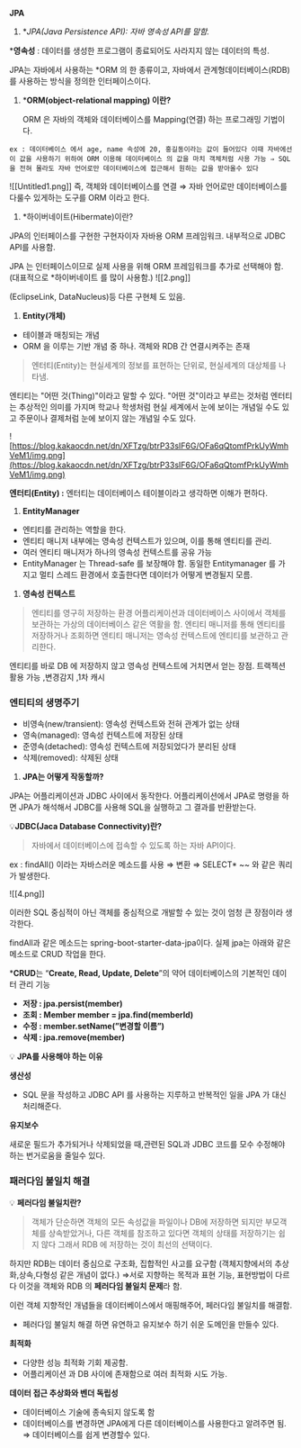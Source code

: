 **JPA**

1. *_JPA(Java Persistence API): 자바 _영속성 API를 말함.__

***영속성** : 데이터를 생성한 프로그램이 종료되어도 사라지지 않는 데이터의 특성.

JPA는 자바에서 사용하는 *ORM 의 한 종류이고, 자바에서 관계형데이터베이스(RDB) 를 사용하는 방식을 정의한 인터페이스이다.

1. ***ORM(object-relational mapping) 이란?**
    
    ORM 은 자바의 객체와 데이터베이스를 Mapping(연결) 하는 프로그래밍 기법이다.
    

`ex : 데이터베이스 에서 age, name 속성에 20, 홍길동이라는 값이 들어있다 이때 자바에선 이 값을 사용하기 위하여 ORM 이용해 데이터베이스 의 값을 마치 객체처럼 사용 가능 ⇒ SQL을 전혀 몰라도 자바 언어로만 데이터베이스에 접근해서 원하는 값을 받아올수 있다`

![[Untitled1.png]]
즉, 객체와 데이터베이스를 연결 ⇒ 자바 언어로만 데이터베이스를 다룰수 있게하는 도구를 ORM 이라고 한다.

1. *하이버네이트(Hibermate)이란?

JPA의 인터페이스를 구현한 구현자이자 자바용 ORM 프레임워크. 내부적으로 JDBC API를 사용함.

JPA 는 인터페이스이므로 실제 사용을 위해 ORM 프레임워크를 추가로 선택해야 함. (대표적으로 *하이버네이트 를 많이 사용함.)
![[2.png]]

(EclipseLink, DataNucleus)등 다른 구현체 도 있음.

1. **Entity(개체)**

- 테이블과 매칭되는 개념
- ORM 을 이루는 기반 개념 중 하나. 객체와 RDB 간 연결시켜주는 존재

> 엔터티(Entity)는 현실세계의 정보를 표현하는 단위로, 현실세계의 대상체를 나타냄.

엔티티는 "어떤 것(Thing)"이라고 말할 수 있다. "어떤 것"이라고 부르는 것처럼 엔터티는 추상적인 의미를 가지며 학교나 학생처럼 현실 세계에서 눈에 보이는 개념일 수도 있고 주문이나 결제처럼 눈에 보이지 않는 개념일 수도 있다.

![https://blog.kakaocdn.net/dn/XFTzg/btrP33sIF6G/OFa6qQtomfPrkUyWmhVeM1/img.png](https://blog.kakaocdn.net/dn/XFTzg/btrP33sIF6G/OFa6qQtomfPrkUyWmhVeM1/img.png)

**엔터티(Entity) :** 엔터티는 데이터베이스 테이블이라고 생각하면 이해가 편하다.

1. **EntityManager**

- 엔티티를 관리하는 역할을 한다.
- 엔티티 매니저 내부에는 영속성 컨텍스트가 있으며, 이를 통해 엔티티를 관리.
- 여러 엔티티 매니저가 하나의 영속성 컨텍스트를 공유 가능
- EntityManager 는 Thread-safe 를 보장해야 함. 동일한 Entitymanager 를 가지고 멀티 스레드 환경에서 호출한다면 데이터가 어떻게 변경될지 모름.

1. **영속성 컨텍스트**

> 엔티티를 영구히 저장하는 환경 어플리케이션과 데이터베이스 사이에서 객체를 보관하는 가상의 데이터베이스 같은 역활을 함. 엔티티 매니저를 통해 엔티티를 저장하거나 조회하면 엔티티 매니저는 영속성 컨텍스트에 엔티티를 보관하고 관리한다.

엔티티를 바로 DB 에 저장하지 않고 영속성 컨텍스트에 거치면서 얻는 장점. 트랙젝션 활용 가능 ,변경감지 ,1차 캐시

### 엔티티의 생명주기

- 비영속(new/transient): 영속성 컨텍스트와 전혀 관계가 없는 상태
- 영속(managed): 영속성 컨텍스트에 저장된 상태
- 준영속(detached): 영속성 컨텍스트에 저장되었다가 분리된 상태
- 삭제(removed): 삭제된 상태

1. **JPA는 어떻게 작동할까?**

JPA는 어플리케이션과 JDBC 사이에서 동작한다. 어플리케이션에서 JPA로 명령을 하면 JPA가 해석해서 JDBC를 사용해 SQL을 실행하고 그 결과를 반환받는다.

💡**JDBC(Jaca Database Connectivity)란?**

> 자바에서 데이터베이스에 접속할 수 있도록 하는 자바 API이다.

ex : findAll() 이라는 자바스러운 메소드를 사용 ⇒ 변환 ⇒ SELECT* ~~ 와 같은 쿼리가 발생한다.

![[4.png]]

이러한 SQL 중심적이 아닌 객체를 중심적으로 개발할 수 있는 것이 엄청 큰 장점이라 생각한다.

findAll과 같은 메소드는 spring-boot-starter-data-jpa이다. 실제 jpa는 아래와 같은 메소드로 CRUD 작업을 한다.

***CRUD**는 “**Create, Read, Update, Delete**”의 약어 데이터베이스의 기본적인 데이터 관리 기능

- **저장 : jpa.persist(member)**
- **조회 : Member member = jpa.find(memberld)**
- **수정 : member.setName(”변경할 이름”)**
- **삭제 : jpa.remove(member)**

💡 **JPA를 사용해야 하는 이유**

**생산성**

- SQL 문을 작성하고 JDBC API 를 사용하는 지루하고 반복적인 일을 JPA 가 대신 처리해준다.

**유지보수**

새로운 필드가 추가되거나 삭제되었을 때,관련된 SQL과 JDBC 코드를 모수 수정해야 하는 번거로움을 줄일수 있다.

### **패러다임 불일치 해결**

💡 **페러다임 불일치란?**

> 객체가 단순하면 객체의 모든 속성값을 파일이나 DB에 저장하면 되지만 부모객체를 상속받았거나, 다른 객체를 참조하고 있다면 객체의 상태를 저장하기는 쉽지 않다 그래서 RDB 에 저장하는 것이 최선의 선택이다.

하지만 RDB는 데이터 중심으로 구조화, 집합적인 사고를 요구함 (객체지향에서의 추상화,상속,다형성 같은 개념이 없다.) ⇒서로 지향하는 목적과 표현 기능, 표현방법이 다르다 이것을 객체와 RDB 의 **페러다임 불일치 문제**라 함.

이런 객체 지향적인 개념들을 데이터베이스에서 매핑해주어, 페러다임 불일치를 해결함.

- 페러다임 불일치 해결 하면 유연하고 유지보수 하기 쉬운 도메인을 만들수 있다.

**최적화**

- 다양한 성능 최적화 기회 제공함.
- 어플리케이션 과 DB 사이에 존재함으로 여러 최적화 시도 가능.

**데이터 접근 추상화와 벤더 독립성**

- 데이터베이스 기술에 종속되지 않도록 함
- 데이터베이스를 변경하면 JPA에게 다른 데이터베이스를 사용한다고 알려주면 됨. ⇒ 데이터베이스를 쉽게 변경할수 있다.
